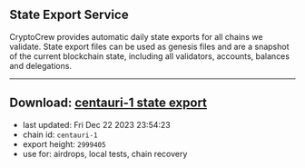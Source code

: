 ## State Export Service
CryptoCrew provides automatic daily state exports for all chains we validate. State export files can be used as genesis files and are a snapshot of the current blockchain state, including all validators, accounts, balances and delegations.

---
**Download: [centauri-1 state export](https://dl.ccvalidators.com/SERVICE/composable/centauri-1_export_2999405.json)**
---

- last updated: Fri Dec 22 2023 23:54:23
- chain id: `centauri-1`
- export height: `2999405`
- use for: airdrops, local tests, chain recovery
